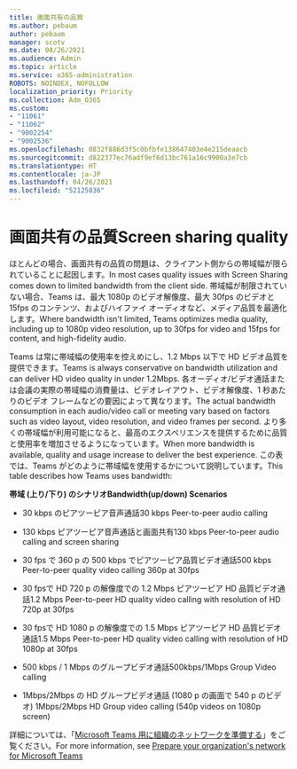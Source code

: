 ```yaml
---
title: 画面共有の品質
ms.author: pebaum
author: pebaum
manager: scotv
ms.date: 04/26/2021
ms.audience: Admin
ms.topic: article
ms.service: o365-administration
ROBOTS: NOINDEX, NOFOLLOW
localization_priority: Priority
ms.collection: Adm_O365
ms.custom:
- "11061"
- "11062"
- "9002254"
- "9002536"
ms.openlocfilehash: 0832f886d3f5c0bfbfe138647403e4e215deaacb
ms.sourcegitcommit: d822377ec76adf9ef6d13bc761a16c9900a3e7cb
ms.translationtype: HT
ms.contentlocale: ja-JP
ms.lasthandoff: 04/26/2021
ms.locfileid: "52125836"
---
```

# <a name="screen-sharing-quality"></a><span data-ttu-id="d2866-102">画面共有の品質</span><span class="sxs-lookup"><span data-stu-id="d2866-102">Screen sharing quality</span></span>

<span data-ttu-id="d2866-103">ほとんどの場合、画面共有の品質の問題は、クライアント側からの帯域幅が限られていることに起因します。</span><span class="sxs-lookup"><span data-stu-id="d2866-103">In most cases quality issues with Screen Sharing comes down to limited bandwidth from the client side.</span></span>  <span data-ttu-id="d2866-104">帯域幅が制限されていない場合、Teams は、最大 1080p のビデオ解像度、最大 30fps のビデオと 15fps のコンテンツ、およびハイファイ オーディオなど、メディア品質を最適化します。</span><span class="sxs-lookup"><span data-stu-id="d2866-104">Where bandwidth isn't limited, Teams optimizes media quality, including up to 1080p video resolution, up to 30fps for video and 15fps for content, and high-fidelity audio.</span></span>

<span data-ttu-id="d2866-105">Teams は常に帯域幅の使用率を控えめにし、1.2 Mbps 以下で HD ビデオ品質を提供できます。</span><span class="sxs-lookup"><span data-stu-id="d2866-105">Teams is always conservative on bandwidth utilization and can deliver HD video quality in under 1.2Mbps.</span></span> <span data-ttu-id="d2866-106">各オーディオ/ビデオ通話または会議の実際の帯域幅の消費量は、ビデオレイアウト、ビデオ解像度、1 秒あたりのビデオ フレームなどの要因によって異なります。</span><span class="sxs-lookup"><span data-stu-id="d2866-106">The actual bandwidth consumption in each audio/video call or meeting vary based on factors such as video layout, video resolution, and video frames per second.</span></span> <span data-ttu-id="d2866-107">より多くの帯域幅が利用可能になると、最高のエクスペリエンスを提供するために品質と使用率を増加させるようになっています。</span><span class="sxs-lookup"><span data-stu-id="d2866-107">When more bandwidth is available, quality and usage increase to deliver the best experience.</span></span> <span data-ttu-id="d2866-108">この表では、Teams がどのように帯域幅を使用するかについて説明しています。</span><span class="sxs-lookup"><span data-stu-id="d2866-108">This table describes how Teams uses bandwidth:</span></span>

<span data-ttu-id="d2866-109">**帯域 (上り/下り) のシナリオ**</span><span class="sxs-lookup"><span data-stu-id="d2866-109">**Bandwidth(up/down) Scenarios**</span></span>

- <span data-ttu-id="d2866-110">30 kbps のピアツーピア音声通話</span><span class="sxs-lookup"><span data-stu-id="d2866-110">30 kbps Peer-to-peer audio calling</span></span>

- <span data-ttu-id="d2866-111">130 kbps ピアツーピア音声通話と画面共有</span><span class="sxs-lookup"><span data-stu-id="d2866-111">130 kbps Peer-to-peer audio calling and screen sharing</span></span>

- <span data-ttu-id="d2866-112">30 fps で 360 p の 500 kbps でピアツーピア品質ビデオ通話</span><span class="sxs-lookup"><span data-stu-id="d2866-112">500 kbps Peer-to-peer quality video calling 360p at 30fps</span></span>

- <span data-ttu-id="d2866-113">30 fpsで HD 720 p の解像度での 1.2 Mbps ピアツーピア HD 品質ビデオ通話</span><span class="sxs-lookup"><span data-stu-id="d2866-113">1.2 Mbps Peer-to-peer HD quality video calling with resolution of HD 720p at 30fps</span></span>

- <span data-ttu-id="d2866-114">30 fpsで HD 1080 p の解像度での 1.5 Mbps ピアツーピア HD 品質ビデオ通話</span><span class="sxs-lookup"><span data-stu-id="d2866-114">1.5 Mbps Peer-to-peer HD quality video calling with resolution of HD 1080p at 30fps</span></span>

- <span data-ttu-id="d2866-115">500 kbps / 1 Mbps のグループビデオ通話</span><span class="sxs-lookup"><span data-stu-id="d2866-115">500kbps/1Mbps Group Video calling</span></span>

- <span data-ttu-id="d2866-116">1Mbps/2Mbps の HD グループビデオ通話 (1080 p の画面で 540 p のビデオ) </span><span class="sxs-lookup"><span data-stu-id="d2866-116">1Mbps/2Mbps HD Group video calling (540p videos on 1080p screen)</span></span>

<span data-ttu-id="d2866-117">詳細については、「[Microsoft Teams 用に組織のネットワークを準備する](https://docs.microsoft.com/microsoftteams/prepare-network#bandwidth-requirements)」をご覧ください。</span><span class="sxs-lookup"><span data-stu-id="d2866-117">For more information, see [Prepare your organization's network for Microsoft Teams](https://docs.microsoft.com/microsoftteams/prepare-network#bandwidth-requirements)</span></span>